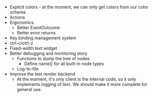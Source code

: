 
- Explicit colors - at the moment, we can only get colors from our color scheme
- Actions
- Ergonomics:
  - Better EventOutcome
  - Better error returns
- Key binding management system
- ctrl-c/ctrl-z
- Fixed-width text widget
- Better debugging and monitoring story
  - Functions to dump the tree of nodes
    - Define name() for all built-in node types
  - Log-to-file
- Improve the test render backend
  - At the moment, it's only client is the internal code, so it only implements
    logging of text. We should make it more complete for general use.



